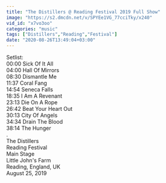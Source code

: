 ```yaml
---
title: "The Distillers @ Reading Festival 2019 Full Show"
image: "https://s2.dmcdn.net/v/SPYEe1VG_77cciTky/x240"
vid_id: "x7vo3oo"
categories: "music"
tags: ["Distillers","Reading","Festival"]
date: "2020-08-26T13:49:04+03:00"
---
```

Setlist:   <br>00:00 Sick Of It All                                       <br>04:00 Hall Of Mirrors                                      <br>08:30 Dismantle Me                                    <br>11:37 Coral Fang                                                                 <br>14:54 Seneca Falls                                     <br>18:35 I Am A Revenant                               <br>23:13 Die On A Rope                                  <br>26:42 Beat Your Heart Out                         <br>30:13 City Of Angels                                   <br>34:34 Drain The Blood                                <br>38:14 The Hunger                                     <br>.   <br>The Distillers   <br>Reading Festival    <br>Main Stage    <br>Little John's Farm    <br>Reading, England, UK    <br>August 25, 2019
